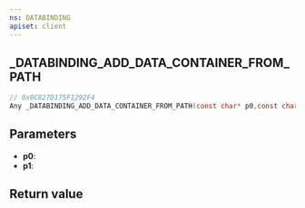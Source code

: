 ```yaml
---
ns: DATABINDING
apiset: client
---
```

## _DATABINDING_ADD_DATA_CONTAINER_FROM_PATH

```c
// 0x0C827D175F1292F4
Any _DATABINDING_ADD_DATA_CONTAINER_FROM_PATH(const char* p0,const char* p1);
```


## Parameters
* **p0**:
* **p1**:

## Return value

